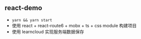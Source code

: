 ## react-demo
- `yarn && yarn start`
- 使用 react + react-route6 + mobx + ts + css module 构建项目
- 使用 learncloud 实现服务端数据保存
